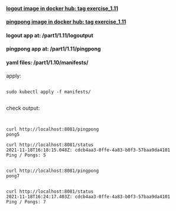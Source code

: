 #### [logout image in docker hub: tag exercise_1.11](https://hub.docker.com/r/lnsth/logoutput)

#### [pingpong image in docker hub: tag exercise_1.11](https://hub.docker.com/r/lnsth/pingpong)

#### logout app at: /part1/1.11/logoutput

#### pingpong app at: /part1/1.11/pingpong

#### yaml files: /part1/1.10/manifests/


apply:

```

sudo kubectl apply -f manifests/


```



check output:
```


curl http://localhost:8081/pingpong
pong5

curl http://localhost:8081/status
2021-11-18T16:18:15.048Z: cdcb4aa3-0ffe-4a83-b0f3-57baa9da4101
Ping / Pongs: 5


curl http://localhost:8081/pingpong
pong7


curl http://localhost:8081/status
2021-11-18T16:24:17.403Z: cdcb4aa3-0ffe-4a83-b0f3-57baa9da4101
Ping / Pongs: 7

```



